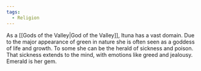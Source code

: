 ```yaml
---
tags:
  - Religion
---
```


As a [[Gods of the Valley|God of the Valley]], Ituna has a vast domain. Due to the major appearance of green in nature she is often seen as a goddess of life and growth. To some she can be the herald of sickness and poison. That sickness extends to the mind, with emotions like greed and jealousy. Emerald is her gem.